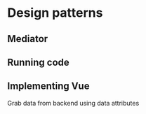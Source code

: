 # Design patterns

## Mediator

## Running code

## Implementing Vue

Grab data from backend using data attributes

